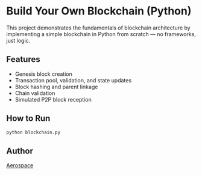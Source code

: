 # Build Your Own Blockchain (Python)

This project demonstrates the fundamentals of blockchain architecture by implementing a simple blockchain in Python from scratch — no frameworks, just logic.

## Features
- Genesis block creation
- Transaction pool, validation, and state updates
- Block hashing and parent linkage
- Chain validation
- Simulated P2P block reception

## How to Run
```bash
python blockchain.py
```

## Author
[Aerospace](https://github.com/Aerospace-prog)